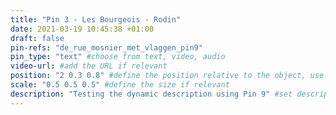 ```yaml
---
title: "Pin 3 - Les Bourgeois - Rodin"
date: 2021-03-19 10:45:38 +01:00
draft: false
pin-refs: "de_rue_mosnier_met_vlaggen_pin9"
pin_type: "text" #choose from text, video, audio
video-url: #add the URL if relevant
position: "2 0.3 0.8" #define the position relative to the object, use aframe inspector to set correctly
scale: "0.5 0.5 0.5" #define the size if relevant
description: "Testing the dynamic description using Pin 9" #set description if relevant
---
```

